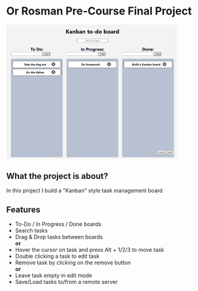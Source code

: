 # Or Rosman Pre-Course Final Project

![example page](.\solution\assets\example-page.png)

<style type="text/css">
    img {
        width: 450px;
    }
</style>

## What the project is about?

In this project I build a "Kanban" style task management board


## Features
- To-Do / In Progress / Done boards
- Search tasks
- Drag & Drop tasks between boards\
  **or**
- Hover the cursor on task and press Alt + 1/2/3 to move task
- Double clicking a task to edit task
- Remove task by clicking on the remove button\
   **or**
- Leave task empty in edit mode
- Save/Load tasks to/from a remote server